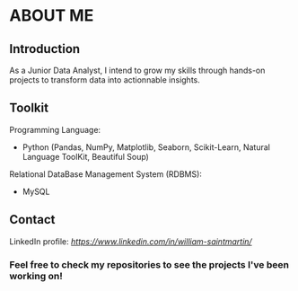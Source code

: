 # ABOUT ME

## Introduction

As a Junior Data Analyst, I intend to grow my skills through hands-on projects to transform data into actionnable insights.


## Toolkit

Programming Language:
- Python (Pandas, NumPy, Matplotlib, Seaborn, Scikit-Learn, Natural Language ToolKit, Beautiful Soup)

Relational DataBase Management System (RDBMS):
- MySQL


## Contact
LinkedIn profile: *https://www.linkedin.com/in/william-saintmartin/*


### Feel free to check my repositories to see the projects I've been working on!
